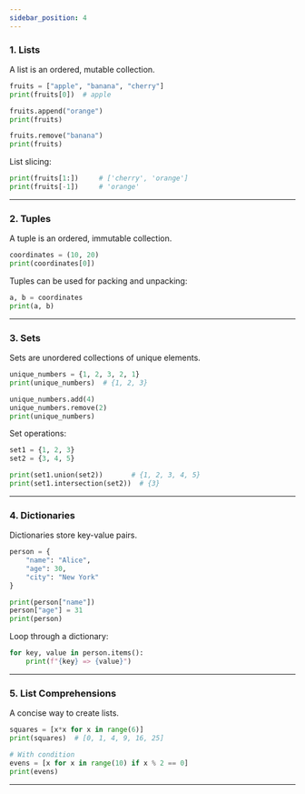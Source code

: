 ```yaml
---
sidebar_position: 4
---
```


<!-- ## Data Structures -->

### 1. Lists

A list is an ordered, mutable collection.

```python
fruits = ["apple", "banana", "cherry"]
print(fruits[0])  # apple

fruits.append("orange")
print(fruits)

fruits.remove("banana")
print(fruits)
```

List slicing:

```python
print(fruits[1:])     # ['cherry', 'orange']
print(fruits[-1])     # 'orange'
```

---

### 2. Tuples

A tuple is an ordered, immutable collection.

```python
coordinates = (10, 20)
print(coordinates[0])
```

Tuples can be used for packing and unpacking:

```python
a, b = coordinates
print(a, b)
```

---

### 3. Sets

Sets are unordered collections of unique elements.

```python
unique_numbers = {1, 2, 3, 2, 1}
print(unique_numbers)  # {1, 2, 3}

unique_numbers.add(4)
unique_numbers.remove(2)
print(unique_numbers)
```

Set operations:

```python
set1 = {1, 2, 3}
set2 = {3, 4, 5}

print(set1.union(set2))       # {1, 2, 3, 4, 5}
print(set1.intersection(set2))  # {3}
```

---

### 4. Dictionaries

Dictionaries store key-value pairs.

```python
person = {
    "name": "Alice",
    "age": 30,
    "city": "New York"
}

print(person["name"])
person["age"] = 31
print(person)
```

Loop through a dictionary:

```python
for key, value in person.items():
    print(f"{key} => {value}")
```

---

### 5. List Comprehensions

A concise way to create lists.

```python
squares = [x*x for x in range(6)]
print(squares)  # [0, 1, 4, 9, 16, 25]

# With condition
evens = [x for x in range(10) if x % 2 == 0]
print(evens)
```

---
